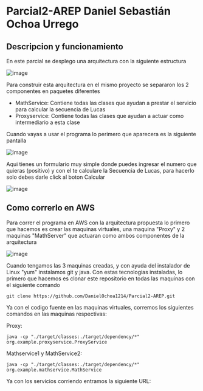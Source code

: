 # Parcial2-AREP Daniel Sebastián Ochoa Urrego

## Descripcion y funcionamiento

En este parcial se desplego una arquitectura con la siguiente estructura

![image](https://github.com/DanielOchoa1214/Parcial2-AREP/assets/77862016/62ad0f4f-cade-4100-928a-b6d995cb791c)

Para construir esta arquitectura en el mismo proyecto se separaron los 2 componentes en paquetes diferentes

-  MathService: Contiene todas las clases que ayudan a prestar el servicio para calcular la secuencia de Lucas
-  Proxyservice: Contiene todas las clases que ayudan a actuar como intermediario a esta clase

Cuando vayas a usar el programa lo perimero que aparecera es la siguiente pantalla

![image](https://github.com/DanielOchoa1214/Parcial2-AREP/assets/77862016/6b515094-7e21-4192-b0c3-a518a4679f16)

Aqui tienes un formulario muy simple donde puedes ingresar el numero que quieras (positivo) y con el te calculare la Secuencia de Lucas, para hacerlo solo debes darle click al boton Calcular

![image](https://github.com/DanielOchoa1214/Parcial2-AREP/assets/77862016/4c2412e1-7e01-45a3-98b5-62b428e7b92c)

## Como correrlo en AWS

Para correr el programa en AWS con la arquitectura propuesta lo primero que hacemos es crear las maquinas virtuales, una maquina "Proxy" y 2 maquinas "MathServer" que actuaran como ambos componentes de la arquitectura

![image](https://github.com/DanielOchoa1214/Parcial2-AREP/assets/77862016/94848fa5-fde9-4ed4-b3ad-2861ad9701c1)

Cuando tengamos las 3 maquinas creadas, y con ayuda del instalador de Linux "yum" instalamos git y java. Con estas tecnologias instaladas, lo primero que hacemos es clonar este repositorio en todas las maquinas con el siguiente comando 

```
git clone https://github.com/DanielOchoa1214/Parcial2-AREP.git
```

Ya con el codigo fuente en las maquinas virtuales, corremos los siguientes comandos en las maquinas respectivas:

Proxy: 
```
java -cp "./target/classes:./target/dependency/*"  org.example.proxyservice.ProxyService
```

Mathservice1 y MathService2:
```
java -cp "./target/classes:./target/dependency/*"  org.example.mathservice.MathService
```

Ya con los servicios corriendo entramos la siguiente URL: 
